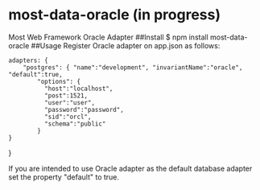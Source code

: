 # most-data-oracle (in progress)
Most Web Framework Oracle Adapter
##Install
$ npm install most-data-oracle
##Usage
Register Oracle adapter on app.json as follows:

    adapters: {
        "postgres": { "name":"development", "invariantName":"oracle", "default":true,
            "options": {
              "host":"localhost",
              "post":1521,
              "user":"user",
              "password":"password",
              "sid":"orcl",
              "schema":"public"
            }
    }
}

If you are intended to use Oracle adapter as the default database adapter set the property "default" to true. 
